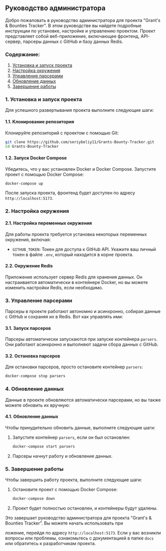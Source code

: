 ## Руководство администратора

Добро пожаловать в руководство администратора для проекта "Grant's & Bounties Tracker". В этом руководстве вы найдете подробные инструкции по установке, настройке и управлению проектом. Проект представляет собой веб-приложение, включающее фронтенд, API-сервер, парсеры данных с GitHub и базу данных Redis.

### Содержание:
1. [Установка и запуск проекта](#1-установка-и-запуск-проекта)
2. [Настройка окружения](#2-настройка-окружения)
3. [Управление парсерами](#3-управление-парсерами)
4. [Обновление данных](#4-обновление-данных)
5. [Завершение работы](#5-завершение-работы)

### 1. Установка и запуск проекта

Для успешного развертывания проекта выполните следующие шаги:

#### 1.1. Клонирование репозитория

Клонируйте репозиторий с проектом с помощью Git:

```bash
git clone https://github.com/seriybeliy11/Grants-Bounty-Tracker.git
cd Grants-Bounty-Tracker
```

#### 1.2. Запуск Docker Compose

Убедитесь, что у вас установлен Docker и Docker Compose. Запустите проект с помощью Docker Compose:

```bash
docker-compose up
```

После запуска проекта, фронтенд будет доступен по адресу `http://localhost:5173`.

### 2. Настройка окружения

#### 2.1. Настройка переменных окружения

Для работы проекта требуется установка некоторых переменных окружения, включая:

- `GITHUB_TOKEN`: Токен для доступа к GitHub API. Укажите ваш личный токен в файле `.env`, который находится в корне проекта.

#### 2.2. Окружение Redis

Приложение использует сервер Redis для хранения данных. Он настраивается автоматически в контейнере Docker, но вы можете изменить настройки Redis, если необходимо.

### 3. Управление парсерами

Парсеры в проекте работают автономно и асинхронно, собирая данные с GitHub и сохраняя их в Redis. Вот как управлять ими:

#### 3.1. Запуск парсеров

Парсеры автоматически запускаются при запуске контейнера `parsers`. Они работают асинхронно и выполняют задачи сбора данных с GitHub.

#### 3.2. Остановка парсеров

Для остановки парсеров, просто остановите контейнер `parsers`:

```bash
docker-compose stop parsers
```

### 4. Обновление данных

Данные в проекте обновляются автоматически парсерами, но вы также можете обновить их вручную:

#### 4.1. Обновление данных

Чтобы принудительно обновить данные, выполните следующие шаги:

1. Запустите контейнер `parsers`, если он был остановлен:

   ```bash
   docker-compose start parsers
   ```

2. Парсеры начнут работу и обновление данных.

### 5. Завершение работы

Чтобы завершить работу проекта, выполните следующие шаги:

1. Остановите проект с помощью Docker Compose:

   ```bash
   docker-compose down
   ```

2. Проект будет полностью остановлен, и контейнеры будут удалены.

Это завершает руководство администратора для проекта "Grant's & Bounties Tracker". Вы можете начать использовать при

ложение, перейдя по адресу `http://localhost:5173`. Если у вас возникли вопросы или проблемы, ознакомьтесь с документацией в папке `docs` или обратитесь к разработчикам проекта.